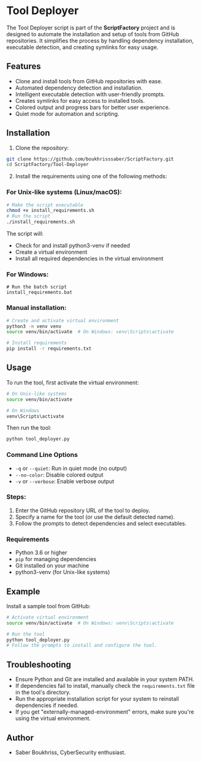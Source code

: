 # Tool Deployer

The Tool Deployer script is part of the **ScriptFactory** project and is designed to automate the installation and setup of tools from GitHub repositories. It simplifies the process by handling dependency installation, executable detection, and creating symlinks for easy usage.

## Features
- Clone and install tools from GitHub repositories with ease.
- Automated dependency detection and installation.
- Intelligent executable detection with user-friendly prompts.
- Creates symlinks for easy access to installed tools.
- Colored output and progress bars for better user experience.
- Quiet mode for automation and scripting.

## Installation
1. Clone the repository:
```bash
git clone https://github.com/boukhrisssaber/ScriptFactory.git
cd ScriptFactory/Tool-Deployer
```

2. Install the requirements using one of the following methods:

### For Unix-like systems (Linux/macOS):
```bash
# Make the script executable
chmod +x install_requirements.sh
# Run the script
./install_requirements.sh
```

The script will:
- Check for and install python3-venv if needed
- Create a virtual environment
- Install all required dependencies in the virtual environment

### For Windows:
```batch
# Run the batch script
install_requirements.bat
```

### Manual installation:
```bash
# Create and activate virtual environment
python3 -m venv venv
source venv/bin/activate  # On Windows: venv\Scripts\activate

# Install requirements
pip install -r requirements.txt
```

## Usage
To run the tool, first activate the virtual environment:

```bash
# On Unix-like systems
source venv/bin/activate

# On Windows
venv\Scripts\activate
```

Then run the tool:
```bash
python tool_deployer.py
```

### Command Line Options
- `-q` or `--quiet`: Run in quiet mode (no output)
- `--no-color`: Disable colored output
- `-v` or `--verbose`: Enable verbose output

### Steps:
1. Enter the GitHub repository URL of the tool to deploy.
2. Specify a name for the tool (or use the default detected name).
3. Follow the prompts to detect dependencies and select executables.

### Requirements
- Python 3.6 or higher
- `pip` for managing dependencies
- Git installed on your machine
- python3-venv (for Unix-like systems)

## Example
Install a sample tool from GitHub:
```bash
# Activate virtual environment
source venv/bin/activate  # On Windows: venv\Scripts\activate

# Run the tool
python tool_deployer.py
# Follow the prompts to install and configure the tool.
```

## Troubleshooting
- Ensure Python and Git are installed and available in your system PATH.
- If dependencies fail to install, manually check the `requirements.txt` file in the tool's directory.
- Run the appropriate installation script for your system to reinstall dependencies if needed.
- If you get "externally-managed-environment" errors, make sure you're using the virtual environment.

## Author
- Saber Boukhriss, CyberSecurity enthusiast.
